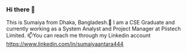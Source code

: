 ### Hi there 👋
This is Sumaiya from Dhaka, Bangladesh.🔭 I am a CSE Graduate and currently working as a System Analyst and Project Manager at Piistech Limited.
📫You can reach me through my Linkedin account https://www.linkedin.com/in/sumaiyaantara444

<!--
**sumaiya-antara/sumaiya-antara** is a ✨ _special_ ✨ repository because its `README.md` (this file) appears on your GitHub profile.

Here are some ideas to get you started:

-  I’m currently working on ...
- 🌱 I’m currently learning ...
- 👯 I’m looking to collaborate on ...
- 🤔 I’m looking for help with ...
- 💬 Ask me about ...
- 📫 How to reach me: ...
- 😄 Pronouns: ...
- ⚡ Fun fact: ...
-->
